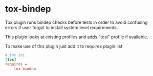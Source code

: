 # tox-bindep

Tox plugin runs bindep checks before tests in order to avoid confusing
errors if user forgot to install system level requirements.

This plugin looks at existing profiles and adds "test" profile if available.

To make use of this plugin just add it to requires plugin list:

```ini
# tox.ini
[tox]
requires =
    tox-bindep
```
